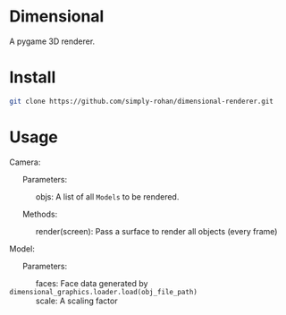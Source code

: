 # Dimensional
A pygame 3D renderer.

# Install
```bash
git clone https://github.com/simply-rohan/dimensional-renderer.git
```

# Usage
Camera:

&nbsp;&nbsp;&nbsp;&nbsp;&nbsp;&nbsp;Parameters: 

&nbsp;&nbsp;&nbsp;&nbsp;&nbsp;&nbsp;&nbsp;&nbsp;&nbsp;&nbsp;&nbsp;&nbsp;objs: A list of all `Models` to be rendered.

&nbsp;&nbsp;&nbsp;&nbsp;&nbsp;&nbsp;Methods:

&nbsp;&nbsp;&nbsp;&nbsp;&nbsp;&nbsp;&nbsp;&nbsp;&nbsp;&nbsp;&nbsp;&nbsp;render(screen): Pass a surface to render all objects (every frame)

Model: 

&nbsp;&nbsp;&nbsp;&nbsp;&nbsp;&nbsp;Parameters: 

&nbsp;&nbsp;&nbsp;&nbsp;&nbsp;&nbsp;&nbsp;&nbsp;&nbsp;&nbsp;&nbsp;&nbsp;faces: Face data generated by `dimensional_graphics.loader.load(obj_file_path)`  
&nbsp;&nbsp;&nbsp;&nbsp;&nbsp;&nbsp;&nbsp;&nbsp;&nbsp;&nbsp;&nbsp;&nbsp;scale: A scaling factor
